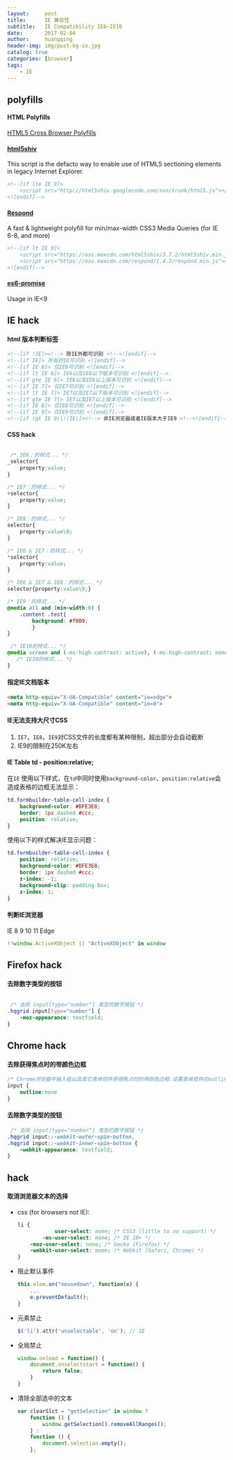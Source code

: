 ```yaml
---
layout:     post
title:      IE 兼容性 
subtitle:   IE Compatibility IE6~IE10
date:       2017-02-04
author:     huangqing
header-img: img/post-bg-ie.jpg
catalog: true
categories: [browser]
tags:
    - IE
---
```


## polyfills

#### HTML Polyfills

[HTML5 Cross Browser Polyfills](https://github.com/Modernizr/Modernizr/wiki/HTML5-Cross-browser-Polyfills?utm_source=tuicool&utm_medium=referral)

#### [html5shiv](https://github.com/aFarkas/html5shiv)

This script is the defacto way to enable use of HTML5 sectioning elements in legacy Internet Explorer.

~~~html
<!--[if lte IE 9]> 
    <script src="http://html5shiv.googlecode.com/svn/trunk/html5.js"></script>
<![endif]-->
~~~

#### [Respond](https://github.com/scottjehl/Respond/)

A fast & lightweight polyfill for min/max-width CSS3 Media Queries (for IE 6-8, and more)

~~~html
<!--[if lt IE 9]>
    <script src="https://oss.maxcdn.com/html5shiv/3.7.2/html5shiv.min.js"></script>
    <script src="https://oss.maxcdn.com/respond/1.4.2/respond.min.js"></script>
<![endif]-->
~~~

#### [es6-promise](https://github.com/stefanpenner/es6-promise)

Usage in IE<9


## IE hack 

#### html 版本判断标签

~~~html
<!--[if !IE]><!--> 除IE外都可识别 <!--<![endif]-->
<!--[if IE]> 所有的IE可识别 <![endif]-->
<!--[if IE 6]> 仅IE6可识别 <![endif]-->
<!--[if lt IE 6]> IE6以及IE6以下版本可识别 <![endif]-->
<!--[if gte IE 6]> IE6以及IE6以上版本可识别 <![endif]-->
<!--[if IE 7]> 仅IE7可识别 <![endif]-->
<!--[if lt IE 7]> IE7以及IE7以下版本可识别 <![endif]-->
<!--[if gte IE 7]> IE7以及IE7以上版本可识别 <![endif]-->
<!--[if IE 8]> 仅IE8可识别 <![endif]-->
<!--[if IE 9]> 仅IE9可识别 <![endif]-->
<!--[if (gt IE 9)|!(IE)]><!--> 非IE浏览器或者IE版本大于IE9 <!--<![endif]-->
~~~

#### CSS hack

```CSS

 /* IE6：的样式... */
_selector{
    property:value;
}

/* IE7：的样式... */
+selector{
    property:value;
}

/* IE8：的样式... */
selector{
    property:value\0;
}

/* IE6 & IE7：的样式... */
*selector{
    property:value;
}

/* IE6 & IE7 & IE8：的样式... */
selector{property:value\9;}

/* IE9：的样式... */
@media all and (min-width:0) {
    .content .test{
        background: #f009;
        }
}

 /* IE10的样式... */
@media screen and (-ms-high-contrast: active), (-ms-high-contrast: none) { 
   /* IE10的样式... */
}
```

#### 指定IE文档版本

~~~html
<meta http-equiv="X-UA-Compatible" content="ie=edge">
<meta http-equiv="X-UA-Compatible" content="ie=9">
~~~

#### IE无法支持大尺寸CSS

1. `IE7`，`IE8`，`IE9`对CSS文件的长度都有某种限制，超出部分会自动截断
2. IE9的限制在250K左右

#### IE Table td - position:relative;

在`IE` 使用以下样式，在`td`中同时使用`background-color`、`position:relative`会造成表格的边框无法显示：

```css
td.formbuilder-table-cell-index {
    background-color: #DFE3E8;
    border: 1px dashed #ccc;
    position: relative;
}
```

使用以下的样式解决IE显示问题：

```css
td.formbuilder-table-cell-index {
    position: relative;
    background-color: #DFE3E8;
    border: 1px dashed #ccc;
    z-index: -1;
    background-clip: padding-box;
    z-index: 1;
}
```

#### 判断IE浏览器 

IE 8 9 10 11 Edge

```javascript
!!window.ActiveXObject || "ActiveXObject" in window
```

## Firefox hack 

#### 去除数字类型的按钮

```CSS

 /* 去除 input[type="number"] 类型的数字按钮 */
.hqgrid input[type="number"] {
    -moz-appearance: textfield;
}
```

## Chrome hack 

####  去除获得焦点时的带颜色边框

```CSS
/* Chrome浏览器中输入框以及其它表单控件获得焦点时的带颜色边框:设置表单控件的outline属性为none值 */
input {
    outline:none
}
```

#### 去除数字类型的按钮

```css
 /* 去除 input[type="number"] 类型的数字按钮 */
.hqgrid input::-webkit-outer-spin-button,
.hqgrid input::-webkit-inner-spin-button {
    -webkit-appearance: textfield;
}
```

## hack 

#### 取消浏览器文本的选择



+ css (for browsers not IE):

    ```css
    li {
                user-select: none; /* CSS3 (little to no support) */
            -ms-user-select: none; /* IE 10+ */
        -moz-user-select: none; /* Gecko (Firefox) */
        -webkit-user-select: none; /* Webkit (Safari, Chrome) */
    }
    ```

+ 阻止默认事件

    ```javascript
    this.elem.on("mousedown", function(e) {
        ...
        e.preventDefault();
    }
    ```

+ 元素禁止

    ```javascript
    $('li').attr('unselectable', 'on'); // IE
    ```

+ 全局禁止

    ```javascript
    window.onload = function() {
        document.onselectstart = function() {
            return false;
        }
    }
    ```

+ 清除全部选中的文本

    ```javascript
    var clearSlct = "getSelection" in window ?
        function () {
            window.getSelection().removeAllRanges();　　
        } :
        function () {
            document.selection.empty();　　
        };
    ```